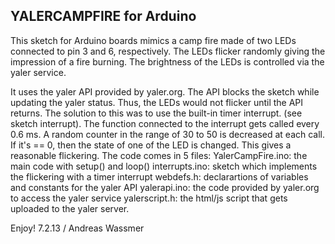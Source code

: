 YALERCAMPFIRE for Arduino 
  -------------------------
This sketch for Arduino boards mimics a camp fire made
of two LEDs connected to pin 3 and 6, respectively.
The LEDs flicker randomly giving the impression of a
fire burning. The brightness of the LEDs is controlled 
via the yaler service.
 
It uses the yaler API provided by yaler.org.
The API blocks the sketch while updating the yaler status.
Thus, the LEDs would not flicker until the API returns. The
solution to this was to use the built-in timer interrupt. 
(see sketch interrupt).
The function connected to the interrupt gets called every
0.6 ms. A random counter in the range of 30 to 50 is decreased 
 at each call. If it's == 0, then the state of one of the LED is
changed. This gives a reasonable flickering.
The code comes in 5 files:
YalerCampFire.ino: the main code with setup() and loop()
interrupts.ino: sketch which implements the flickering with a timer interrupt
webdefs.h: declarartions of variables and constants for the yaler API
yalerapi.ino: the code provided by yaler.org to access the yaler service
yalerscript.h: the html/js script that gets uploaded to the yaler server.
 
Enjoy!
7.2.13 / Andreas Wassmer
 
